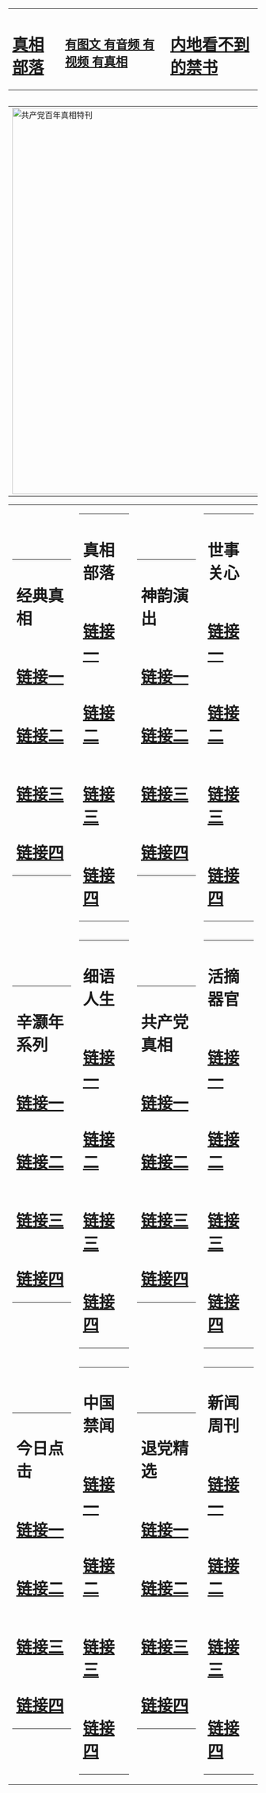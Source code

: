 <table><tr><td><H1><a href="http://t.cn/RXgSMs4">真相部落</a></H1></td><td><H2><a href="http://t.cn/RXgSqK2">有图文 有音频 有视频 有真相</a></H2><td><H1><a href="http://t.cn/RXgStn7"> 内地看不到的禁书</a></H1></td></table><table><table><tr><td><a href="http://t.cn/RXgS6iX"><img src="http://1771.i36.ncstation.com/zx/bngcd/gcdbnzx.jpg" width="780"  border="0" alt="共产党百年真相特刊"></a></td></tr></table><table><tr><td><table><tr><td ><h1>经典真相</h1></td></tr><tr><td><h1>  <a href="http://t.cn/RXHdZt2" target=_blank>链接一</a>  </h1></td></tr><tr><td><h1>  <a href="http://t.cn/RXHdy6A" target=_blank>链接二</a>  </h1></td></tr><tr><td><h1>  <a href="http://po.st/dU57SD" target=_blank>链接三</a>  </h1></td></tr><tr><td><h1>  <a href="http://po.st/u7Dx7W" target=_blank>链接四</a>  </h1></td></tr></table></td><td><table><tr><td ><h1>真相部落</h1></td></tr><tr><td><h1>  <a href="http://t.cn/RXEOHMp" target=_blank>链接一</a>  </h1></td></tr><tr><td><h1>  <a href="http://t.cn/RXHd5SL" target=_blank>链接二</a>  </h1></td></tr><tr><td><h1>  <a href="http://po.st/MPnksO" target=_blank>链接三</a>  </h1></td></tr><tr><td><h1>  <a href="http://po.st/41IWhq" target=_blank>链接四</a>  </h1></td></tr></table></td><td><table><tr><td ><h1>神韵演出</h1></td></tr><tr><td><h1>  <a href="http://t.cn/RXgSJZn" target=_blank>链接一</a>  </h1></td></tr><tr><td><h1>  <a href="http://t.cn/RXgSJbH" target=_blank>链接二</a>  </h1></td></tr><tr><td><h1>  <a href="http://t.cn/RXgSJtq" target=_blank>链接三</a>  </h1></td></tr><tr><td><h1>  <a href="http://po.st/15IPcQ" target=_blank>链接四</a>  </h1></td></tr></table></td><td><table><tr><td ><h1>世事关心</h1></td></tr><tr><td><h1>  <a href="http://t.cn/RXEW4Xw" target=_blank>链接一</a>  </h1></td></tr><tr><td><h1>  <a href="http://t.cn/RXgSJnY" target=_blank>链接二</a>  </h1></td></tr><tr><td><h1>  <a href="http://t.cn/RXEOd64" target=_blank>链接三</a>  </h1></td></tr><tr><td><h1>  <a href="http://po.st/wo6QMr" target=_blank>链接四</a>  </h1></td></tr></table></td></tr><tr><td><table><tr><td ><h1>辛灏年系列</h1></td></tr><tr><td><h1>  <a href="http://t.cn/RXgStTX" target=_blank>链接一</a>  </h1></td></tr><tr><td><h1>  <a href="http://t.cn/RXHdtwx" target=_blank>链接二</a>  </h1></td></tr><tr><td><h1>  <a href="http://t.cn/RXEOseu" target=_blank>链接三</a>  </h1></td></tr><tr><td><h1>  <a href="http://po.st/98Z4E3" target=_blank>链接四</a>  </h1></td></tr></table></td><td><table><tr><td ><h1>细语人生</h1></td></tr><tr><td><h1>  <a href="http://t.cn/RXHd4KR" target=_blank>链接一</a>  </h1></td></tr><tr><td><h1>  <a href="http://t.cn/RXHdAtp" target=_blank>链接二</a>  </h1></td></tr><tr><td><h1>  <a href="http://t.cn/RXHd4Sb" target=_blank>链接三</a>  </h1></td></tr><tr><td><h1>  <a href="http://po.st/qEmLnR" target=_blank>链接四</a>  </h1></td></tr></table></td><td><table><tr><td ><h1>共产党真相</h1></td></tr><tr><td><h1>  <a href="http://t.cn/RXgS6iX" target=_blank>链接一</a>  </h1></td></tr><tr><td><h1>  <a href="http://t.cn/RXgS69g" target=_blank>链接二</a>  </h1></td></tr><tr><td><h1>  <a href="http://t.cn/RXHdb4w" target=_blank>链接三</a>  </h1></td></tr><tr><td><h1>  <a href="http://po.st/CfdQRY" target=_blank>链接四</a>  </h1></td></tr></table></td><td><table><tr><td ><h1>活摘器官</h1></td></tr><tr><td><h1>  <a href="http://t.cn/RXgS6sD" target=_blank>链接一</a>  </h1></td></tr><tr><td><h1>  <a href="http://t.cn/RXgSX7B" target=_blank>链接二</a>  </h1></td></tr><tr><td><h1>  <a href="http://po.st/AV7cTb" target=_blank>链接三</a>  </h1></td></tr><tr><td><h1>  <a href="http://po.st/Y2t1cX" target=_blank>链接四</a>  </h1></td></tr></table></td></tr><tr><td><table><tr><td ><h1>今日点击</h1></td></tr><tr><td><h1>  <a href="http://t.cn/RXHd20y" target=_blank>链接一</a>  </h1></td></tr><tr><td><h1>  <a href="http://t.cn/RXgSXWE" target=_blank>链接二</a>  </h1></td></tr><tr><td><h1>  <a href="http://po.st/74Rk4C" target=_blank>链接三</a>  </h1></td></tr><tr><td><h1>  <a href="http://po.st/jpLfO5" target=_blank>链接四</a>  </h1></td></tr></table></td><td><table><tr><td ><h1>中国禁闻</h1></td></tr><tr><td><h1>  <a href="http://t.cn/RXgSfjD" target=_blank>链接一</a>  </h1></td></tr><tr><td><h1>  <a href="http://t.cn/RXgSayi" target=_blank>链接二</a>  </h1></td></tr><tr><td><h1>  <a href="http://po.st/wneFCw" target=_blank>链接三</a>  </h1></td></tr><tr><td><h1>  <a href="http://po.st/QXtbW4" target=_blank>链接四</a>  </h1></td></tr></table></td><td><table><tr><td ><h1>退党精选</h1></td></tr><tr><td><h1>  <a href="http://t.cn/RXgSaQM" target=_blank>链接一</a>  </h1></td></tr><tr><td><h1>  <a href="http://t.cn/RXgSam8" target=_blank>链接二</a>  </h1></td></tr><tr><td><h1>  <a href="http://po.st/ujAnVA" target=_blank>链接三</a>  </h1></td></tr><tr><td><h1>  <a href="http://po.st/s3ebbm" target=_blank>链接四</a>  </h1></td></tr></table></td><td><table><tr><td ><h1>新闻周刊</h1></td></tr><tr><td><h1>  <a href="http://t.cn/RXHdGB2" target=_blank>链接一</a>  </h1></td></tr><tr><td><h1>  <a href="http://t.cn/RXEWw8P" target=_blank>链接二</a>  </h1></td></tr><tr><td><h1>  <a href="http://t.cn/RXgSSou" target=_blank>链接三</a>  </h1></td></tr><tr><td><h1>  <a href="http://po.st/kdCpuh" target=_blank>链接四</a>  </h1></td></tr></table></td></tr></table>
